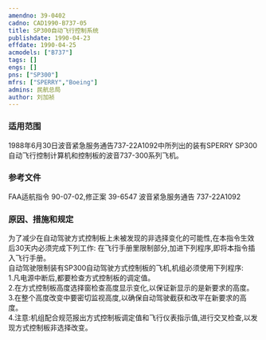 ```yaml
---
amendno: 39-0402  
cadno: CAD1990-B737-05  
title: SP300自动飞行控制系统  
publishdate: 1990-04-23  
effdate: 1990-04-25  
acmodels: ["B737"]  
tags: []  
engs: []  
pns: ["SP300"]  
mfrs: ["SPERRY","Boeing"]  
admins: 民航总局  
author: 刘加祯  
---
```

  
### 适用范围  
1988年6月30日波音紧急服务通告737-22A1092中所列出的装有SPERRY SP300自动飞行控制计算机和控制板的波音737-300系列飞机。  
  
<!--more-->  
### 参考文件  
  FAA适航指令 90-07-02,修正案 39-6547 波音紧急服务通告 737-22A1092  
  
### 原因、措施和规定  

  为了减少在自动驾驶方式控制板上未被发现的非选择变化的可能性,在本指令生效后30天内必须完成下列工作:     在飞行手册里限制部分,加进下列程序,即将本指令插入飞行手册。   
  自动驾驶限制装有SP300自动驾驶方式控制板的飞机,机组必须使用下列程序:  
  1.凡电源中断后,都要检查方式控制板的调定值。  
  2.在方式控制板高度选择窗检查高度显示变化,以保证新显示的是新要求的高度。  
  3.在整个高度改变中要密切监视高度,以确保自动驾驶截获和改平在新要求的高度。  
  4.注意:机组配合规范报出方式控制板调定值和飞行仪表指示值,进行交叉检查,以发现方式控制板非选择改变。  
